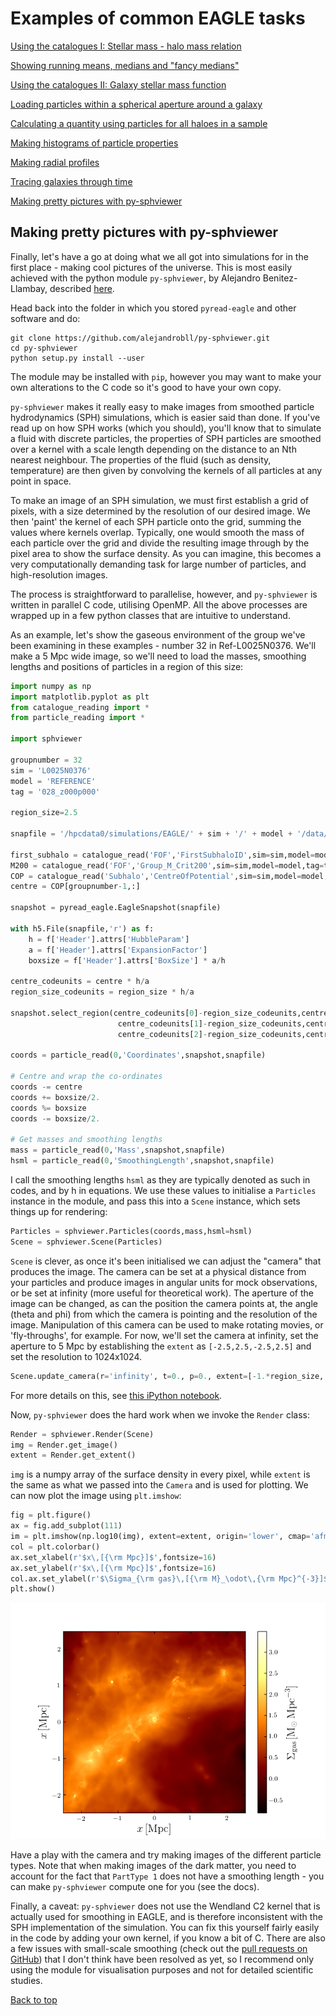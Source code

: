 # Examples of common EAGLE tasks

[Using the catalogues I: Stellar mass - halo mass relation](https://j-davies-ari.github.io/eagle-guide/examples_smhm)

[Showing running means, medians and "fancy medians"](https://j-davies-ari.github.io/eagle-guide/examples_stats)

[Using the catalogues II: Galaxy stellar mass function](https://j-davies-ari.github.io/eagle-guide/examples_gsmf)

[Loading particles within a spherical aperture around a galaxy](https://j-davies-ari.github.io/eagle-guide/examples_aperture)

[Calculating a quantity using particles for all haloes in a sample](https://j-davies-ari.github.io/eagle-guide/examples_sample)

[Making histograms of particle properties](https://j-davies-ari.github.io/eagle-guide/examples_hists)

[Making radial profiles](https://j-davies-ari.github.io/eagle-guide/examples_profile)

[Tracing galaxies through time](https://j-davies-ari.github.io/eagle-guide/examples_tracing)

[Making pretty pictures with py-sphviewer](https://j-davies-ari.github.io/eagle-guide/examples_sphviewer)

## Making pretty pictures with py-sphviewer

Finally, let's have a go at doing what we all got into simulations for in the first place - making cool pictures of the universe. This is most easily achieved with the python module `py-sphviewer`, by Alejandro Benitez-Llambay, described [here](http://alejandrobll.github.io/py-sphviewer/index.html).

Head back into the folder in which you stored `pyread-eagle` and other software and do:
```
git clone https://github.com/alejandrobll/py-sphviewer.git
cd py-sphviewer
python setup.py install --user
```
The module may be installed with `pip`, however you may want to make your own alterations to the C code so it's good to have your own copy. 

`py-sphviewer` makes it really easy to make images from smoothed particle hydrodynamics (SPH) simulations, which is easier said than done. If you've read up on how SPH works (which you should), you'll know that to simulate a fluid with discrete particles, the properties of SPH particles are smoothed over a kernel with a scale length depending on the distance to an Nth nearest neighbour. The properties of the fluid (such as density, temperature) are then given by convolving the kernels of all particles at any point in space.

To make an image of an SPH simulation, we must first establish a grid of pixels, with a size determined by the resolution of our desired image. We then 'paint' the kernel of each SPH particle onto the grid, summing the values where kernels overlap. Typically, one would smooth the mass of each particle over the grid and divide the resulting image through by the pixel area to show the surface density. As you can imagine, this becomes a very computationally demanding task for large number of particles, and high-resolution images.

The process is straightforward to parallelise, however, and `py-sphviewer` is written in parallel C code, utilising OpenMP. All the above processes are wrapped up in a few python classes that are intuitive to understand.

As an example, let's show the gaseous environment of the group we've been examining in these examples - number 32 in Ref-L0025N0376. We'll make a 5 Mpc wide image, so we'll need to load the masses, smoothing lengths and positions of particles in a region of this size:
```python
import numpy as np
import matplotlib.pyplot as plt
from catalogue_reading import *
from particle_reading import *

import sphviewer

groupnumber = 32
sim = 'L0025N0376'
model = 'REFERENCE'
tag = '028_z000p000'

region_size=2.5

snapfile = '/hpcdata0/simulations/EAGLE/' + sim + '/' + model + '/data/snapshot_'+tag+'/snap_'+tag+'.0.hdf5'

first_subhalo = catalogue_read('FOF','FirstSubhaloID',sim=sim,model=model,tag=tag)
M200 = catalogue_read('FOF','Group_M_Crit200',sim=sim,model=model,tag=tag)[groupnumber-1] * 1e10
COP = catalogue_read('Subhalo','CentreOfPotential',sim=sim,model=model,tag=tag)[first_subhalo,:]
centre = COP[groupnumber-1,:]

snapshot = pyread_eagle.EagleSnapshot(snapfile)

with h5.File(snapfile,'r') as f:
    h = f['Header'].attrs['HubbleParam']
    a = f['Header'].attrs['ExpansionFactor']
    boxsize = f['Header'].attrs['BoxSize'] * a/h

centre_codeunits = centre * h/a
region_size_codeunits = region_size * h/a

snapshot.select_region(centre_codeunits[0]-region_size_codeunits,centre_codeunits[0]+region_size_codeunits,
                        centre_codeunits[1]-region_size_codeunits,centre_codeunits[1]+region_size_codeunits,
                        centre_codeunits[2]-region_size_codeunits,centre_codeunits[2]+region_size_codeunits)

coords = particle_read(0,'Coordinates',snapshot,snapfile)

# Centre and wrap the co-ordinates
coords -= centre
coords += boxsize/2.
coords %= boxsize
coords -= boxsize/2.

# Get masses and smoothing lengths
mass = particle_read(0,'Mass',snapshot,snapfile)
hsml = particle_read(0,'SmoothingLength',snapshot,snapfile)
```
I call the smoothing lengths `hsml` as they are typically denoted as such in codes, and by h in equations. We use these values to initialise a `Particles` instance in the module, and pass this into a `Scene` instance, which sets things up for rendering:
```python
Particles = sphviewer.Particles(coords,mass,hsml=hsml)
Scene = sphviewer.Scene(Particles)
```
`Scene` is clever, as once it's been initialised we can adjust the "camera" that produces the image. The camera can be set at a physical distance from your particles and produce images in angular units for mock observations, or be set at infinity (more useful for theoretical work). The aperture of the image can be changed, as can the position the camera points at, the angle (theta and phi) from which the camera is pointing and the resolution of the image. Manipulation of this camera can be used to make rotating movies, or 'fly-throughs', for example. For now, we'll set the camera at infinity, set the aperture to 5 Mpc by establishing the `extent` as `[-2.5,2.5,-2.5,2.5]` and set the resolution to 1024x1024.
```python
Scene.update_camera(r='infinity', t=0., p=0., extent=[-1.*region_size, region_size, -1.*region_size, region_size], xsize=1024, ysize=1024)
```
For more details on this, see [this iPython notebook](https://github.com/alejandrobll/py-sphviewer/blob/master/wiki/tutorial_sphviewer.ipynb).

Now, `py-sphviewer` does the hard work when we invoke the `Render` class:
```python
Render = sphviewer.Render(Scene)
img = Render.get_image()
extent = Render.get_extent()
```

`img` is a numpy array of the surface density in every pixel, while `extent` is the same as what we passed into the `Camera` and is used for plotting. We can now plot the image using `plt.imshow`:
```python
fig = plt.figure()
ax = fig.add_subplot(111)
im = plt.imshow(np.log10(img), extent=extent, origin='lower', cmap='afmhot')
col = plt.colorbar()
ax.set_xlabel(r'$x\,[{\rm Mpc}]$',fontsize=16)
ax.set_ylabel(r'$x\,[{\rm Mpc}]$',fontsize=16)
col.ax.set_ylabel(r'$\Sigma_{\rm gas}\,[{\rm M}_\odot\,{\rm Mpc}^{-3}]$',fontsize=16)
plt.show()
```

![sph](/images/sph_image.png)

Have a play with the camera and try making images of the different particle types. Note that when making images of the dark matter, you need to account for the fact that `PartType 1` does not have a smoothing length - you can make `py-sphviewer` compute one for you (see the docs).

Finally, a caveat: `py-sphviewer` does not use the Wendland C2 kernel that is actually used for smoothing in EAGLE, and is therefore inconsistent with the SPH implementation of the simulation. You can fix this yourself fairly easily in the code by adding your own kernel, if you know a bit of C. There are also a few issues with small-scale smoothing (check out the [pull requests on GitHub](https://github.com/alejandrobll/py-sphviewer/pull/19)) that I don't think have been resolved as yet, so I recommend only using the module for visualisation purposes and not for detailed scientific studies. 

[Back to top](https://j-davies-ari.github.io/eagle-guide/examples_sphviewer.md)
